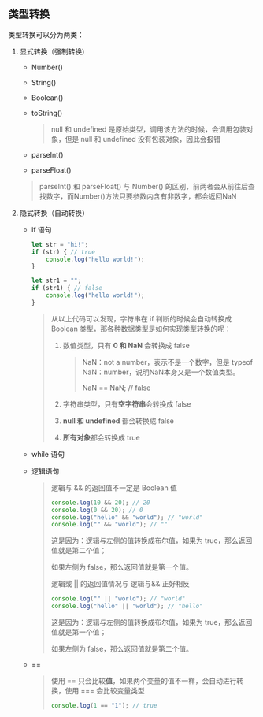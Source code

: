 ## 类型转换

类型转换可以分为两类：

 1.  显式转换（强制转换)

     - Number()

     - String()

     - Boolean()

     - toString()

       > null 和 undefined 是原始类型，调用该方法的时候，会调用包装对象，但是 null 和 undefined 没有包装对象，因此会报错

     - parseInt()

     - parseFloat()

     > parseInt() 和 parseFloat() 与 Number() 的区别，前两者会从前往后查找数字，而Number()方法只要参数内含有非数字，都会返回NaN

 2.  隐式转换（自动转换）

     - if 语句

       ```javascript
       let str = "hi!";
       if (str) { // true
           console.log("hello world!");
       }
       
       let str1 = "";
       if (str1) { // false
           console.log("hello world!");
       }
       ```

       > 从以上代码可以发现，字符串在 if 判断的时候会自动转换成 Boolean 类型，那各种数据类型是如何实现类型转换的呢：
       >
       >  1.  数值类型，只有 **0 和 NaN** 会转换成 false
       >
       >      > NaN：not a number，表示不是一个数字，但是 typeof NaN：number，说明NaN本身又是一个数值类型。
       >      >
       >      > NaN == NaN; // false
       >
       >  2.  字符串类型，只有**空字符串**会转换成 false
       >
       >  3.  **null 和 undefined** 都会转换成 false
       >
       >  4.  **所有对象**都会转换成 true

     - while 语句

     - 逻辑语句

       > 逻辑与 && 的返回值不一定是 Boolean 值
       >
       > ```javascript
       > console.log(10 && 20); // 20
       > console.log(0 && 20); // 0
       > console.log("hello" && "world"); // "world"
       > console.log("" && "world"); // ""
       > ```
       >
       > 这是因为：逻辑与左侧的值转换成布尔值，如果为 true，那么返回值就是第二个值；
       >
       > 如果左侧为 false，那么返回值就是第一个值。
       >
       > 
       >
       >
       > 逻辑或 || 的返回值情况与 逻辑与&& 正好相反
       >
       > ```javascript
       > console.log("" || "world"); // "world"
       > console.log("hello" || "world"); // "hello"
       > ```
       >
       > 这是因为：逻辑与左侧的值转换成布尔值，如果为 true，那么返回值就是第一个值；
       >
       > 如果左侧为 false，那么返回值就是第二个值。

     - ==

       > 使用 == 只会比较**值**，如果两个变量的值不一样，会自动进行转换，使用 === 会比较变量类型
       >
       > ```javascript
       > console.log(1 == "1"); // true
       > ```

 